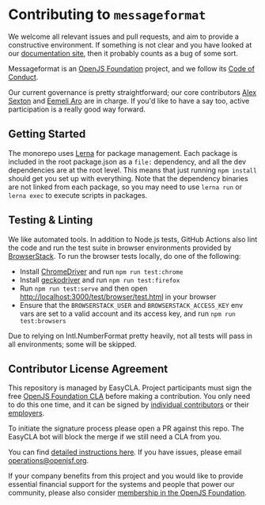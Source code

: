 # Contributing to `messageformat`

We welcome all relevant issues and pull requests, and aim to provide a constructive environment.
If something is not clear and you have looked at our [documentation site](https://messageformat.github.io/), then it probably counts as a bug of some sort.

Messageformat is an [OpenJS Foundation](https://openjsf.org) project, and we follow its [Code of Conduct](https://github.com/openjs-foundation/cross-project-council/blob/master/CODE_OF_CONDUCT.md).

Our current governance is pretty straightforward; our core contributors [Alex Sexton](https://github.com/SlexAxton) and [Eemeli Aro](https://github.com/eemeli) are in charge. If you'd like to have a say too, active participation is a really good way forward.

## Getting Started

The monorepo uses [Lerna](https://lerna.js.org/) for package management. Each package is included in the root package.json as a `file:` dependency, and all the dev dependencies are at the root level. This means that just running `npm install` should get you set up with everything. Note that the dependency binaries are not linked from each package, so you may need to use `lerna run` or `lerna exec` to execute scripts in packages.

## Testing & Linting

We like automated tools.
In addition to Node.js tests, GitHub Actions also lint the code and run the test suite in browser environments provided by [BrowserStack].
To run the browser tests locally, do one of the following:

- Install [ChromeDriver] and run `npm run test:chrome`
- Install [geckodriver] and run `npm run test:firefox`
- Run `npm run test:serve` and then open <http://localhost:3000/test/browser/test.html> in your browser
- Ensure that the `BROWSERSTACK_USER` and `BROWSERSTACK_ACCESS_KEY` env vars are set to a valid account and its access key, and run `npm run test:browsers`

Due to relying on Intl.NumberFormat pretty heavily, not all tests will pass in all environments; some will be skipped.

[browserstack]: https://www.browserstack.com/open-source
[chromedriver]: https://chromedriver.chromium.org
[geckodriver]: https://firefox-source-docs.mozilla.org/testing/geckodriver/

## Contributor License Agreement

This repository is managed by EasyCLA. Project participants must sign the free [OpenJS Foundation CLA](https://github.com/openjs-foundation/easycla) before making a contribution. You only need to do this one time, and it can be signed by [individual contributors](https://github.com/openjs-foundation/easycla#sign-as-an-individual) or their [employers](https://github.com/openjs-foundation/easycla#have-your-company-sign-for-you).

To initiate the signature process please open a PR against this repo. The EasyCLA bot will block the merge if we still need a CLA from you.

You can find [detailed instructions here](https://github.com/openjs-foundation/easycla). If you have issues, please email [operations@openjsf.org](mailto:operations@openjsf.org).

If your company benefits from this project and you would like to provide essential financial support for the systems and people that power our community, please also consider [membership in the OpenJS Foundation](https://openjsf.org/about/join).

